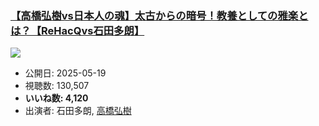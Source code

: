 ### [【高橋弘樹vs日本人の魂】太古からの暗号！教養としての雅楽とは？【ReHacQvs石田多朗】](https://www.youtube.com/watch?v=kAmyefXvArY)
[![](https://img.youtube.com/vi/kAmyefXvArY/sddefault.jpg)](https://www.youtube.com/watch?v=kAmyefXvArY)
-   公開日: 2025-05-19
-   視聴数: 130,507
-   **いいね数: 4,120**
-   出演者: 石田多朗, [高橋弘樹](/rehacq_fan/people/高橋弘樹 "wikilink")
